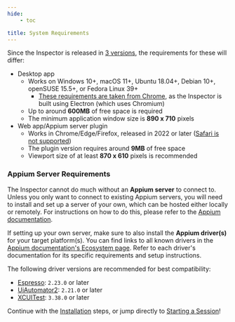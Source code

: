 ```yaml
---
hide:
    - toc

title: System Requirements
---
```


Since the Inspector is released in [3 versions](../overview.md#formats), the requirements for these
will differ:

- Desktop app
    - Works on Windows 10+, macOS 11+, Ubuntu 18.04+, Debian 10+, openSUSE 15.5+, or Fedora Linux 39+
        - [These requirements are taken from Chrome](https://support.google.com/chrome/a/answer/7100626),
          as the Inspector is built using Electron (which uses Chromium)
    - Up to around **600MB** of free space is required
    - The minimum application window size is **890 x 710** pixels
- Web app/Appium server plugin
    - Works in Chrome/Edge/Firefox, released in 2022 or later
      ([Safari is not supported](../troubleshooting.md#browser-version-does-not-work-in-safari))
    - The plugin version requires around **9MB** of free space
    - Viewport size of at least **870 x 610** pixels is recommended

### Appium Server Requirements

The Inspector cannot do much without an **Appium server** to connect to. Unless you only want to
connect to existing Appium servers, you will need to install and set up a server of your own,
which can be hosted either locally or remotely. For instructions on how to do this, please refer
to the [Appium documentation](https://appium.io/docs/en/latest/quickstart/install/).

If setting up your own server, make sure to also install the **Appium driver(s)** for your target
platform(s). You can find links to all known drivers in the [Appium documentation's Ecosystem page](https://appium.io/docs/en/latest/ecosystem/drivers/).
Refer to each driver's documentation for its specific requirements and setup instructions.

The following driver versions are recommended for best compatibility:

- [Espresso](https://github.com/appium/appium-espresso-driver): `2.23.0` or later
- [UiAutomator2](https://github.com/appium/appium-uiautomator2-driver): `2.21.0` or later
- [XCUITest](https://appium.github.io/appium-xcuitest-driver/latest/): `3.38.0` or later

Continue with the [Installation](./installation.md) steps, or jump directly to
[Starting a Session](./starting-a-session.md)!
